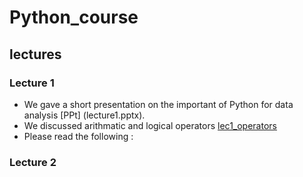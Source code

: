 # Python_course

## lectures 
### Lecture 1
- We gave a short presentation on the important of Python for data analysis [PPt] (lecture1.pptx). 
- We discussed arithmatic and logical operators [lec1_operators](lec1_operators.py)
- Please read the following : 
### Lecture 2




